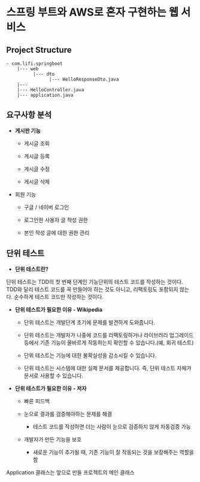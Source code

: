 # 스프링 부트와 AWS로 혼자 구현하는 웹 서비스

## Project Structure

```
- com.lifi.springboot
    |--- web 
          |--- dto
                |--- HelloResponseDto.java
    |--- 
    |--- HelloController.java
    |--- application.java
```

## 요구사항 분석

- **게시판 기능**
  
  - 게시글 조회
  
  - 게시글 등록
  
  - 게시글 수정
  
  - 게시글 삭제
    
    

- 회원 기능
  
  - 구글 / 네이버 로그인
  
  - 로그인한 사용자 글 작성 권한
  
  - 본인 작성 글에 대한 권한 관리
    
    

## 단위 테스트

- **단위 테스트란?**

단위 테스트는 TDD의 첫 번째 단계인 기능단위의 테스트 코드를 작성하는 것이다. TDD와 달리 테스트 코드를 꼭 만들어야 하는 것도 아니고, 리팩토링도 포함되지 않는다. 순수하게 테스트 코드만 작성하는 것이다. 



- **단위 테스트가 필요한 이유 - Wikipedia**
  
  - 단위 테스트는 개발단계 초기에 문제를 발견하게 도와줍니다.
  
  - 단위 테스트는 개발자가 나중에 코드를 리팩토링하거나 라이브러리 업그레이드 등에서 기존 기능이 올바르게 작동하는지 확인할 수 있습니다.(예, 회귀 테스트)
  
  - 단위 테스트는 기능에 대한 불확실성을 감소시킬 수 있습니다.
  
  - 단위 테스트는 시스템에 대한 실제 문서를 제공합니다. 즉, 단위 테스트 자체가 문서로 사용할 수 있습니다.   

- **단위 테스트가 필요한 이유 - 저자**
  
  - 빠른 피드백
  
  - 눈으로 결과를 검증해야하는 문제를 해결
    
    - 테스트 코드를 작성하면 더는 사람이 눈으로 검증하지 않게 자동검증 가능
  
  - 개발자가 만든 기능을 보호
    
    - 새로운 기능이 추가될 때, 기존 기능이 잘 작동되는 것을 보장해주는 역할을 함
      
      

Application 클래스는 앞으로 만들 프로젝트의 메인 클래스
















